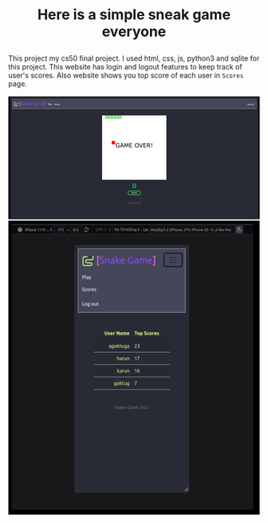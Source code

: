 <h1>
    <p align="center">
        Here is a simple sneak game everyone
    </p>
</h1>

This project my cs50 final project. I used html, css, js, python3 and sqlite for this project. This website has login and logout features to keep track of user's scores. Also website shows you top score of each user in `Scores` page.
<br><br>
![mypic](img/website-main2.png)
![alt](img/website2.png)
